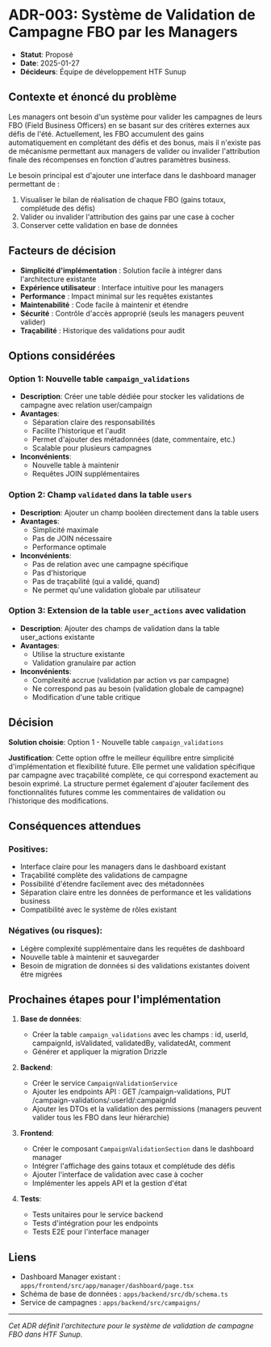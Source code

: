 # ADR-003: Système de Validation de Campagne FBO par les Managers

- **Statut**: Proposé
- **Date**: 2025-01-27
- **Décideurs**: Équipe de développement HTF Sunup

## Contexte et énoncé du problème

Les managers ont besoin d'un système pour valider les campagnes de leurs FBO (Field Business Officers) en se basant sur des critères externes aux défis de l'été. Actuellement, les FBO accumulent des gains automatiquement en complétant des défis et des bonus, mais il n'existe pas de mécanisme permettant aux managers de valider ou invalider l'attribution finale des récompenses en fonction d'autres paramètres business.

Le besoin principal est d'ajouter une interface dans le dashboard manager permettant de :

1. Visualiser le bilan de réalisation de chaque FBO (gains totaux, complétude des défis)
2. Valider ou invalider l'attribution des gains par une case à cocher
3. Conserver cette validation en base de données

## Facteurs de décision

- **Simplicité d'implémentation** : Solution facile à intégrer dans l'architecture existante
- **Expérience utilisateur** : Interface intuitive pour les managers
- **Performance** : Impact minimal sur les requêtes existantes
- **Maintenabilité** : Code facile à maintenir et étendre
- **Sécurité** : Contrôle d'accès approprié (seuls les managers peuvent valider)
- **Traçabilité** : Historique des validations pour audit

## Options considérées

### Option 1: Nouvelle table `campaign_validations`

- **Description**: Créer une table dédiée pour stocker les validations de campagne avec relation user/campaign
- **Avantages**:
  - Séparation claire des responsabilités
  - Facilite l'historique et l'audit
  - Permet d'ajouter des métadonnées (date, commentaire, etc.)
  - Scalable pour plusieurs campagnes
- **Inconvénients**:
  - Nouvelle table à maintenir
  - Requêtes JOIN supplémentaires

### Option 2: Champ `validated` dans la table `users`

- **Description**: Ajouter un champ booléen directement dans la table users
- **Avantages**:
  - Simplicité maximale
  - Pas de JOIN nécessaire
  - Performance optimale
- **Inconvénients**:
  - Pas de relation avec une campagne spécifique
  - Pas d'historique
  - Pas de traçabilité (qui a validé, quand)
  - Ne permet qu'une validation globale par utilisateur

### Option 3: Extension de la table `user_actions` avec validation

- **Description**: Ajouter des champs de validation dans la table user_actions existante
- **Avantages**:
  - Utilise la structure existante
  - Validation granulaire par action
- **Inconvénients**:
  - Complexité accrue (validation par action vs par campagne)
  - Ne correspond pas au besoin (validation globale de campagne)
  - Modification d'une table critique

## Décision

**Solution choisie**: Option 1 - Nouvelle table `campaign_validations`

**Justification**:
Cette option offre le meilleur équilibre entre simplicité d'implémentation et flexibilité future. Elle permet une validation spécifique par campagne avec traçabilité complète, ce qui correspond exactement au besoin exprimé. La structure permet également d'ajouter facilement des fonctionnalités futures comme les commentaires de validation ou l'historique des modifications.

## Conséquences attendues

### Positives:

- Interface claire pour les managers dans le dashboard existant
- Traçabilité complète des validations de campagne
- Possibilité d'étendre facilement avec des métadonnées
- Séparation claire entre les données de performance et les validations business
- Compatibilité avec le système de rôles existant

### Négatives (ou risques):

- Légère complexité supplémentaire dans les requêtes de dashboard
- Nouvelle table à maintenir et sauvegarder
- Besoin de migration de données si des validations existantes doivent être migrées

## Prochaines étapes pour l'implémentation

1. **Base de données**:

   - Créer la table `campaign_validations` avec les champs : id, userId, campaignId, isValidated, validatedBy, validatedAt, comment
   - Générer et appliquer la migration Drizzle

2. **Backend**:

   - Créer le service `CampaignValidationService`
   - Ajouter les endpoints API : GET /campaign-validations, PUT /campaign-validations/:userId/:campaignId
   - Ajouter les DTOs et la validation des permissions (managers peuvent valider tous les FBO dans leur hiérarchie)

3. **Frontend**:

   - Créer le composant `CampaignValidationSection` dans le dashboard manager
   - Intégrer l'affichage des gains totaux et complétude des défis
   - Ajouter l'interface de validation avec case à cocher
   - Implémenter les appels API et la gestion d'état

4. **Tests**:
   - Tests unitaires pour le service backend
   - Tests d'intégration pour les endpoints
   - Tests E2E pour l'interface manager

## Liens

- Dashboard Manager existant : `apps/frontend/src/app/manager/dashboard/page.tsx`
- Schéma de base de données : `apps/backend/src/db/schema.ts`
- Service de campagnes : `apps/backend/src/campaigns/`

---

_Cet ADR définit l'architecture pour le système de validation de campagne FBO dans HTF Sunup._
